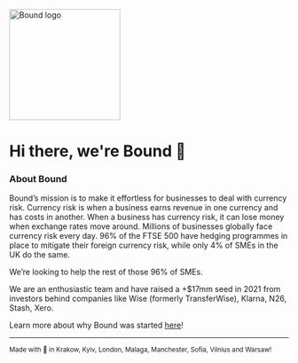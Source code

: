 
<img src="https://github.com/boundrates/.github/assets/26625/a59e7a6e-7903-4fa5-b917-ed22ad3e125d" alt="Bound logo" width="200"/>


# Hi there, we're Bound 👋

### About Bound
Bound’s mission is to make it effortless for businesses to deal with currency risk. Currency risk is when a business earns revenue in one currency and has costs in another. When a business has currency risk, it can lose money when exchange rates move around. Millions of businesses globally face currency risk every day. 96% of the FTSE 500 have hedging programmes in place to mitigate their foreign currency risk, while only 4% of SMEs in the UK do the same.

We’re looking to help the rest of those 96% of SMEs.

We are an enthusiastic team and have raised a +$17mm seed in 2021 from investors behind companies like Wise (formerly TransferWise), Klarna, N26, Stash, Xero.

Learn more about why Bound was started  [here](https://medium.com/@dan_from_bound/death-taxes-and-losing-on-fx-2aea734c3b9d)!

---
<sup>Made with 💙 in Krakow, Kyiv, London, Malaga, Manchester, Sofia, Vilnius and Warsaw!</sup>
